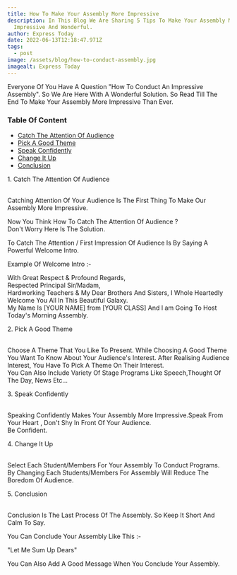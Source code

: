 ```yaml
---
title: How To Make Your Assembly More Impressive
description: In This Blog We Are Sharing 5 Tips To Make Your Assembly More
  Impressive And Wonderful.
author: Express Today
date: 2022-06-13T12:18:47.971Z
tags:
  - post
image: /assets/blog/how-to-conduct-assembly.jpg
imagealt: Express Today
---
```

Everyone Of You Have A Question "How To Conduct An Impressive Assembly". So We Are Here With A Wonderful Solution. So Read Till The End To Make Your Assembly More Impressive Than Ever.

### Table Of Content

* [Catch The Attention Of Audience](#id-attention)
* [Pick A Good Theme](#id-theme)
* [Speak Confidently](#id-speak)
* [Change It Up](#id-change)
* [Conclusion](#id-conclusion)

<div id='id-attention'>
1. Catch The Attention Of Audience 
</div>
</br>

Catching Attention Of Your Audience Is The First Thing To Make Our Assembly More Impressive.</br>

Now You Think How To Catch The Attention Of Audience ?</br>
Don't Worry Here Is The Solution.</br>

To Catch The Attention / First Impression Of Audience Is By Saying A Powerful Welcome Intro.</br>

Example Of Welcome Intro :-</br>

With Great Respect & Profound Regards,</br>
Respected Principal Sir/Madam,</br>
Hardworking Teachers & My Dear Brothers And Sisters, I Whole Heartedly Welcome You All In This Beautiful Galaxy.</br>
My Name Is [YOUR NAME] from [YOUR CLASS] And I am Going To Host Today's Morning Assembly.</br>

<div id='id-theme'>
2. Pick A Good Theme
</div>
</br>

Choose A Theme That You Like To Present. While Choosing A Good Theme You Want To Know About Your Audience's Interest. After Realising Audience Interest, You Have To Pick A Theme On Their Interest.</br>
You Can Also Include Variety Of Stage Programs Like Speech,Thought Of The Day, News Etc...</br>

<div id='id-speak'>
3. Speak Confidently
</div>
</br>

Speaking Confidently Makes Your Assembly More Impressive.Speak From Your Heart ,  Don't Shy In Front Of Your Audience.</br>
Be Confident.</br>

<div id='id-change'>
4. Change It Up
</div>
</br>

Select Each Student/Members For Your Assembly To Conduct Programs.</br> By Changing Each Students/Members For Assembly Will Reduce The Boredom Of Audience.</br>

 <div id='id-conclusion'>
5. Conclusion
</div>
</br>

Conclusion Is The Last Process Of The Assembly. So Keep It Short And Calm To Say.</br> 

You Can Conclude Your Assembly Like This :- </br>

"Let Me Sum Up Dears"</br>

You Can Also Add A Good Message When You Conclude Your Assembly.